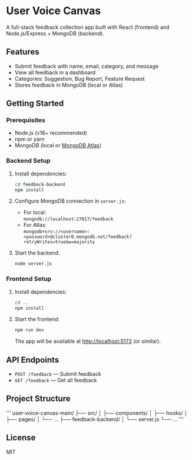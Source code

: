 # User Voice Canvas

A full-stack feedback collection app built with React (frontend) and Node.js/Express + MongoDB (backend).

## Features

- Submit feedback with name, email, category, and message
- View all feedback in a dashboard
- Categories: Suggestion, Bug Report, Feature Request
- Stores feedback in MongoDB (local or Atlas)

## Getting Started

### Prerequisites

- Node.js (v18+ recommended)
- npm or yarn
- MongoDB (local or [MongoDB Atlas](https://www.mongodb.com/atlas/database))

### Backend Setup

1. Install dependencies:
    ```bash
    cd feedback-backend
    npm install
    ```

2. Configure MongoDB connection in `server.js`:
    - For local:  
      `mongodb://localhost:27017/feedback`
    - For Atlas:  
      `mongodb+srv://<username>:<password>@cluster0.mongodb.net/feedback?retryWrites=true&w=majority`

3. Start the backend:
    ```bash
    node server.js
    ```

### Frontend Setup

1. Install dependencies:
    ```bash
    cd ..
    npm install
    ```

2. Start the frontend:
    ```bash
    npm run dev
    ```
    The app will be available at [http://localhost:5173](http://localhost:5173) (or similar).

## API Endpoints

- `POST /feedback` — Submit feedback
- `GET /feedback` — Get all feedback

## Project Structure
'''
user-voice-canvas-main/
├── src/
│ ├── components/
│ ├── hooks/
│ ├── pages/
│ └── ...
├── feedback-backend/
│ └── server.js
└── ...
'''
## License

MIT